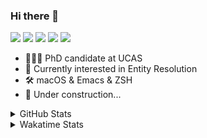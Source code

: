 ### Hi there 👋

[![](https://img.shields.io/badge/-Email-325180?logo=maildotru&logoColor=white&style=flat-square)](mailto:hi@wang.tianshu.me)
[![](https://img.shields.io/badge/-GitHub-black?logo=GitHub&style=flat-square)](https://github.com/tshu-w)
[![](https://img.shields.io/badge/-Telegram-26a5e4?labelColor=fafafa&logo=telegram&style=flat-square)](https://t.me/tshu_w) 
[![](https://img.shields.io/badge/-Twitter-1da1f2?logo=Twitter&logoColor=white&style=flat-square)](https://twitter.com/tshu_w)
[![](https://komarev.com/ghpvc/?username=tshu-w&color=blueviolet&style=flat-square)]()



- 🧑🏻‍🎓 PhD candidate at UCAS
- 🔭 Currently interested in Entity Resolution
- 🛠 macOS & Emacs & ZSH
- 🚧 Under construction...

<details>

<summary>GitHub Stats</summary>

![Tianshu's GitHub stats](https://github-readme-stats.vercel.app/api?username=tshu-w&show_icons=true&theme=buefy&count_private=true)
  
</details>


<details>
  <summary>Wakatime Stats</summary>

  Currently, files accessed by tramp cannot be tracked by wakatime, see https://github.com/wakatime/wakatime-mode/issues/27
  <br>
  
<!--START_SECTION:waka-->
![Code Time](http://img.shields.io/badge/Code%20Time-6%2C187%20hrs%2047%20mins-blue)

**I'm an Early 🐤** 

```text
🌞 Morning    73 commits     ████░░░░░░░░░░░░░░░░░░░░░   16.33% 
🌆 Daytime    230 commits    ████████████░░░░░░░░░░░░░   51.45% 
🌃 Evening    129 commits    ███████░░░░░░░░░░░░░░░░░░   28.86% 
🌙 Night      15 commits     ░░░░░░░░░░░░░░░░░░░░░░░░░   3.36%

```
📅 **I'm Most Productive on Tuesday** 

```text
Monday       77 commits     ████░░░░░░░░░░░░░░░░░░░░░   17.23% 
Tuesday      90 commits     █████░░░░░░░░░░░░░░░░░░░░   20.13% 
Wednesday    57 commits     ███░░░░░░░░░░░░░░░░░░░░░░   12.75% 
Thursday     46 commits     ██░░░░░░░░░░░░░░░░░░░░░░░   10.29% 
Friday       69 commits     ███░░░░░░░░░░░░░░░░░░░░░░   15.44% 
Saturday     63 commits     ███░░░░░░░░░░░░░░░░░░░░░░   14.09% 
Sunday       45 commits     ██░░░░░░░░░░░░░░░░░░░░░░░   10.07%

```


📊 **This Week I Spent My Time On** 

```text
💬 Programming Languages: 
sh                       16 hrs 12 mins      █████████████████████████   100.0%

🔥 Editors: 
Zsh                      16 hrs 12 mins      █████████████████████████   100.0%

🐱‍💻 Projects: 
universal-blocker        9 hrs 33 mins       ██████████████░░░░░░░░░░░   58.94% 
Terminal                 6 hrs 29 mins       ██████████░░░░░░░░░░░░░░░   40.09% 
magit                    4 mins              ░░░░░░░░░░░░░░░░░░░░░░░░░   0.44% 
compat                   3 mins              ░░░░░░░░░░░░░░░░░░░░░░░░░   0.34% 
dotfiles                 1 min               ░░░░░░░░░░░░░░░░░░░░░░░░░   0.17%

💻 Operating System: 
Linux                    11 hrs 42 mins      ██████████████████░░░░░░░   72.17% 
Mac                      4 hrs 30 mins       ███████░░░░░░░░░░░░░░░░░░   27.83%

```

**I Mostly Code in Python** 

```text
Python                   11 repos            ████████████░░░░░░░░░░░░░   50.0% 
HTML                     2 repos             ██░░░░░░░░░░░░░░░░░░░░░░░   9.09% 
Emacs Lisp               2 repos             ██░░░░░░░░░░░░░░░░░░░░░░░   9.09% 
JavaScript               2 repos             ██░░░░░░░░░░░░░░░░░░░░░░░   9.09% 
TeX                      2 repos             ██░░░░░░░░░░░░░░░░░░░░░░░   9.09%

```



 Last Updated on 13/01/2023 08:06:35 UTC
<!--END_SECTION:waka-->
</details>
